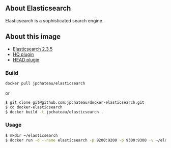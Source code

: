 ## About Elasticsearch

Elasticsearch is a sophisticated search engine.

## About this image

* [Elasticsearch 2.3.5](https://www.elastic.co/products/elasticsearch)
* [HQ plugin](https://github.com/royrusso/elasticsearch-HQ)
* [HEAD plugin](https://mobz.github.io/elasticsearch-head)

### Build

```bash
docker pull jpchateau/elasticsearch
```
or
```bash
$ git clone git@github.com:jpchateau/docker-elasticsearch.git
$ cd docker-elasticsearch
$ docker build -t jpchateau/elasticsearch .
```

### Usage

```bash
$ mkdir ~/elasticsearch
$ docker run -d --name elasticsearch -p 9200:9200 -p 9300:9300 -v ~/elasticsearch:/data jpchateau/elasticsearch
```
